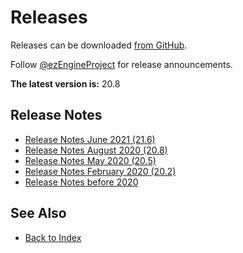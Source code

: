 # Releases

Releases can be downloaded [from GitHub](https://github.com/ezEngine/ezEngine/releases).

Follow [@ezEngineProject](https://twitter.com/ezEngineProject) for release announcements.

<!-- Please be careful changing the version number below, the editor parses this page to detect new releases. -->
**The latest version is:** <!--<VERSION>-->20.8<!--</VERSION>-->

## Release Notes

* [Release Notes June 2021 (21.6)](release-21-6.md)
* [Release Notes August 2020 (20.8)](release-20-8.md)
* [Release Notes May 2020 (20.5)](release-20-5.md)
* [Release Notes February 2020 (20.2)](release-20-2.md)
* [Release Notes before 2020](release-old.md)

## See Also

* [Back to Index](../index.md)
